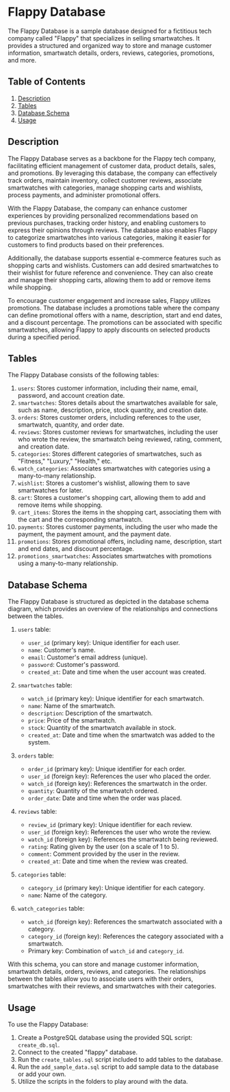 # Flappy Database

The Flappy Database is a sample database designed for a fictitious tech company called "Flappy" that specializes in selling smartwatches. It provides a structured and organized way to store and manage customer information, smartwatch details, orders, reviews, categories, promotions, and more.

## Table of Contents

1. [Description](#description)
2. [Tables](#tables)
3. [Database Schema](#database-schema)
4. [Usage](#usage)

## Description

The Flappy Database serves as a backbone for the Flappy tech company, facilitating efficient management of customer data, product details, sales, and promotions. By leveraging this database, the company can effectively track orders, maintain inventory, collect customer reviews, associate smartwatches with categories, manage shopping carts and wishlists, process payments, and administer promotional offers.

With the Flappy Database, the company can enhance customer experiences by providing personalized recommendations based on previous purchases, tracking order history, and enabling customers to express their opinions through reviews. The database also enables Flappy to categorize smartwatches into various categories, making it easier for customers to find products based on their preferences.

Additionally, the database supports essential e-commerce features such as shopping carts and wishlists. Customers can add desired smartwatches to their wishlist for future reference and convenience. They can also create and manage their shopping carts, allowing them to add or remove items while shopping.

To encourage customer engagement and increase sales, Flappy utilizes promotions. The database includes a promotions table where the company can define promotional offers with a name, description, start and end dates, and a discount percentage. The promotions can be associated with specific smartwatches, allowing Flappy to apply discounts on selected products during a specified period.

## Tables

The Flappy Database consists of the following tables:

1. `users`: Stores customer information, including their name, email, password, and account creation date.
2. `smartwatches`: Stores details about the smartwatches available for sale, such as name, description, price, stock quantity, and creation date.
3. `orders`: Stores customer orders, including references to the user, smartwatch, quantity, and order date.
4. `reviews`: Stores customer reviews for smartwatches, including the user who wrote the review, the smartwatch being reviewed, rating, comment, and creation date.
5. `categories`: Stores different categories of smartwatches, such as "Fitness," "Luxury," "Health," etc.
6. `watch_categories`: Associates smartwatches with categories using a many-to-many relationship.
7. `wishlist`: Stores a customer's wishlist, allowing them to save smartwatches for later.
8. `cart`: Stores a customer's shopping cart, allowing them to add and remove items while shopping.
9. `cart_items`: Stores the items in the shopping cart, associating them with the cart and the corresponding smartwatch.
10. `payments`: Stores customer payments, including the user who made the payment, the payment amount, and the payment date.
11. `promotions`: Stores promotional offers, including name, description, start and end dates, and discount percentage.
12. `promotions_smartwatches`: Associates smartwatches with promotions using a many-to-many relationship.

## Database Schema

The Flappy Database is structured as depicted in the database schema diagram, which provides an overview of the relationships and connections between the tables.

1. `users` table:
   - `user_id` (primary key): Unique identifier for each user.
   - `name`: Customer's name.
   - `email`: Customer's email address (unique).
   - `password`: Customer's password.
   - `created_at`: Date and time when the user account was created.

2. `smartwatches` table:
   - `watch_id` (primary key): Unique identifier for each smartwatch.
   - `name`: Name of the smartwatch.
   - `description`: Description of the smartwatch.
   - `price`: Price of the smartwatch.
   - `stock`: Quantity of the smartwatch available in stock.
   - `created_at`: Date and time when the smartwatch was added to the system.

3. `orders` table:
   - `order_id` (primary key): Unique identifier for each order.
   - `user_id` (foreign key): References the user who placed the order.
   - `watch_id` (foreign key): References the smartwatch in the order.
   - `quantity`: Quantity of the smartwatch ordered.
   - `order_date`: Date and time when the order was placed.

4. `reviews` table:
   - `review_id` (primary key): Unique identifier for each review.
   - `user_id` (foreign key): References the user who wrote the review.
   - `watch_id` (foreign key): References the smartwatch being reviewed.
   - `rating`: Rating given by the user (on a scale of 1 to 5).
   - `comment`: Comment provided by the user in the review.
   - `created_at`: Date and time when the review was created.

5. `categories` table:
   - `category_id` (primary key): Unique identifier for each category.
   - `name`: Name of the category.

6. `watch_categories` table:
   - `watch_id` (foreign key): References the smartwatch associated with a category.
   - `category_id` (foreign key): References the category associated with a smartwatch.
   - Primary key: Combination of `watch_id` and `category_id`.

With this schema, you can store and manage customer information, smartwatch details, orders, reviews, and categories. The relationships between the tables allow you to associate users with their orders, smartwatches with their reviews, and smartwatches with their categories.

## Usage

To use the Flappy Database:

1. Create a PostgreSQL database using the provided SQL script: `create_db.sql`.
2. Connect to the created "flappy" database.
3. Run the `create_tables.sql` script included to add tables to the database.
4. Run the `add_sample_data.sql` script to add sample data to the database or add your own.
5. Utilize the scripts in the folders to play around with the data.


